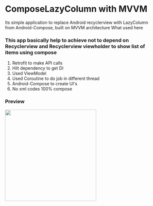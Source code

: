 # ComposeLazyColumn with MVVM

Its simple application  to replace Android recyclerview with LazyColumn from Android-Compose, built on MVVM architecture
What used here

### This app basically help to achieve not to depend on Recyclerview and Recyclerview viewholder to show list of items using compose

1. Retrofit to make API calls
2. Hilt dependency to get DI
3. Used ViewModel 
4. Used Coroutine to do job in different thread
5. Android-Compose to create UI's
6. No xml codes 100% compose


### Preview
 
<img src="https://github.com/sureshmaidaragi1919/ComposeLazyColumn/assets/28126457/8035ce47-412a-4d7b-8996-541496d1f27e" width="300">
